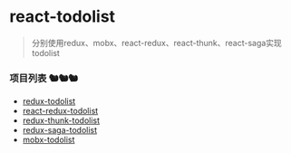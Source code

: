 <!--
 * @Descripttion: 
 * @version: 1.0.0
 * @Author: jimmiezhou
 * @Date: 2019-12-16 17:32:25
 * @LastEditors: jimmiezhou
 * @LastEditTime: 2019-12-17 16:09:37
 -->
# react-todolist

> 分别使用redux、mobx、react-redux、react-thunk、react-saga实现todolist

### 项目列表 🐿🐿🐿

- [redux-todolist](https://github.com/JimmieZhou/react-todolist/tree/master/redux-todolist)  
- [react-redux-todolist](https://github.com/JimmieZhou/react-todolist/tree/master/react-redux-todolist)  
- [redux-thunk-todolist](https://github.com/JimmieZhou/react-todolist/tree/master/redux-thunk-todolist)  
- [redux-saga-todolist]()  
- [mobx-todolist]()  





